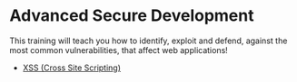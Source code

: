 # Advanced Secure Development
This training will teach you how to identify, exploit and defend, against the most common vulnerabilities, that affect web applications!

* [XSS (Cross Site Scripting)](./XSS-cross-site-scripting.md)
